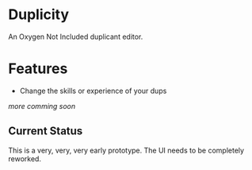 
# Duplicity

An Oxygen Not Included duplicant editor.

# Features

- Change the skills or experience of your dups

*more comming soon*

## Current Status

This is a very, very, very early prototype.
The UI needs to be completely reworked.
